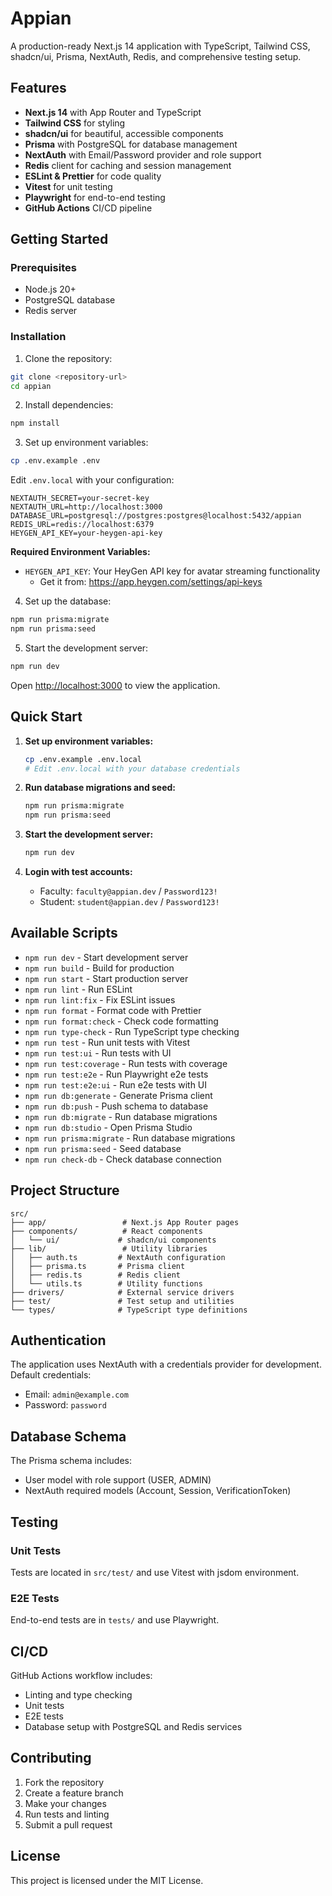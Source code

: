 # Appian

A production-ready Next.js 14 application with TypeScript, Tailwind CSS, shadcn/ui, Prisma, NextAuth, Redis, and comprehensive testing setup.

## Features

- **Next.js 14** with App Router and TypeScript
- **Tailwind CSS** for styling
- **shadcn/ui** for beautiful, accessible components
- **Prisma** with PostgreSQL for database management
- **NextAuth** with Email/Password provider and role support
- **Redis** client for caching and session management
- **ESLint & Prettier** for code quality
- **Vitest** for unit testing
- **Playwright** for end-to-end testing
- **GitHub Actions** CI/CD pipeline

## Getting Started

### Prerequisites

- Node.js 20+
- PostgreSQL database
- Redis server

### Installation

1. Clone the repository:
```bash
git clone <repository-url>
cd appian
```

2. Install dependencies:
```bash
npm install
```

3. Set up environment variables:
```bash
cp .env.example .env
```

Edit `.env.local` with your configuration:
```env
NEXTAUTH_SECRET=your-secret-key
NEXTAUTH_URL=http://localhost:3000
DATABASE_URL=postgresql://postgres:postgres@localhost:5432/appian
REDIS_URL=redis://localhost:6379
HEYGEN_API_KEY=your-heygen-api-key
```

**Required Environment Variables:**
- `HEYGEN_API_KEY`: Your HeyGen API key for avatar streaming functionality
  - Get it from: https://app.heygen.com/settings/api-keys

4. Set up the database:
```bash
npm run prisma:migrate
npm run prisma:seed
```

5. Start the development server:
```bash
npm run dev
```

Open [http://localhost:3000](http://localhost:3000) to view the application.

## Quick Start

1. **Set up environment variables:**
   ```bash
   cp .env.example .env.local
   # Edit .env.local with your database credentials
   ```

2. **Run database migrations and seed:**
   ```bash
   npm run prisma:migrate
   npm run prisma:seed
   ```

3. **Start the development server:**
   ```bash
   npm run dev
   ```

4. **Login with test accounts:**
   - Faculty: `faculty@appian.dev` / `Password123!`
   - Student: `student@appian.dev` / `Password123!`

## Available Scripts

- `npm run dev` - Start development server
- `npm run build` - Build for production
- `npm run start` - Start production server
- `npm run lint` - Run ESLint
- `npm run lint:fix` - Fix ESLint issues
- `npm run format` - Format code with Prettier
- `npm run format:check` - Check code formatting
- `npm run type-check` - Run TypeScript type checking
- `npm run test` - Run unit tests with Vitest
- `npm run test:ui` - Run tests with UI
- `npm run test:coverage` - Run tests with coverage
- `npm run test:e2e` - Run Playwright e2e tests
- `npm run test:e2e:ui` - Run e2e tests with UI
- `npm run db:generate` - Generate Prisma client
- `npm run db:push` - Push schema to database
- `npm run db:migrate` - Run database migrations
- `npm run db:studio` - Open Prisma Studio
- `npm run prisma:migrate` - Run database migrations
- `npm run prisma:seed` - Seed database
- `npm run check-db` - Check database connection

## Project Structure

```
src/
├── app/                 # Next.js App Router pages
├── components/          # React components
│   └── ui/             # shadcn/ui components
├── lib/                 # Utility libraries
│   ├── auth.ts         # NextAuth configuration
│   ├── prisma.ts       # Prisma client
│   ├── redis.ts        # Redis client
│   └── utils.ts        # Utility functions
├── drivers/            # External service drivers
├── test/               # Test setup and utilities
└── types/              # TypeScript type definitions
```

## Authentication

The application uses NextAuth with a credentials provider for development. Default credentials:
- Email: `admin@example.com`
- Password: `password`

## Database Schema

The Prisma schema includes:
- User model with role support (USER, ADMIN)
- NextAuth required models (Account, Session, VerificationToken)

## Testing

### Unit Tests
Tests are located in `src/test/` and use Vitest with jsdom environment.

### E2E Tests
End-to-end tests are in `tests/` and use Playwright.

## CI/CD

GitHub Actions workflow includes:
- Linting and type checking
- Unit tests
- E2E tests
- Database setup with PostgreSQL and Redis services

## Contributing

1. Fork the repository
2. Create a feature branch
3. Make your changes
4. Run tests and linting
5. Submit a pull request

## License

This project is licensed under the MIT License.
